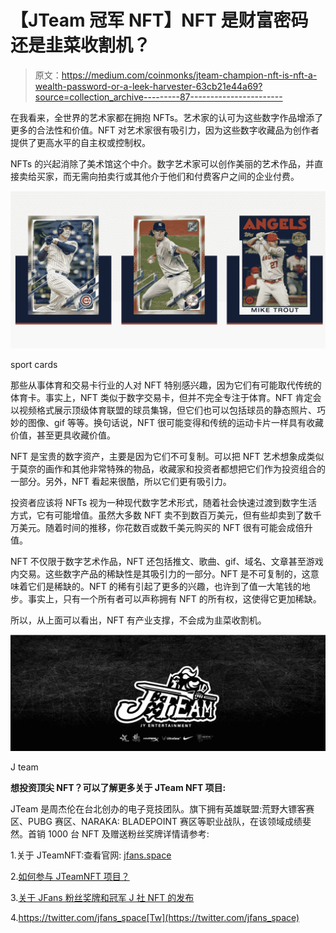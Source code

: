 # 【JTeam 冠军 NFT】NFT 是财富密码还是韭菜收割机？

> 原文：<https://medium.com/coinmonks/jteam-champion-nft-is-nft-a-wealth-password-or-a-leek-harvester-63cb21e44a69?source=collection_archive---------87----------------------->

在我看来，全世界的艺术家都在拥抱 NFTs。艺术家的认可为这些数字作品增添了更多的合法性和价值。NFT 对艺术家很有吸引力，因为这些数字收藏品为创作者提供了更高水平的自主权或控制权。

NFTs 的兴起消除了美术馆这个中介。数字艺术家可以创作美丽的艺术作品，并直接卖给买家，而无需向拍卖行或其他介于他们和付费客户之间的企业付费。

![](img/41a5995a649d50ffae272e982a24604c.png)

sport cards

那些从事体育和交易卡行业的人对 NFT 特别感兴趣，因为它们有可能取代传统的体育卡。事实上，NFT 类似于数字交易卡，但并不完全专注于体育。NFT 肯定会以视频格式展示顶级体育联盟的球员集锦，但它们也可以包括球员的静态照片、巧妙的图像、gif 等等。换句话说，NFT 很可能变得和传统的运动卡片一样具有收藏价值，甚至更具收藏价值。

NFT 是宝贵的数字资产，主要是因为它们不可复制。可以把 NFT 艺术想象成类似于莫奈的画作和其他非常特殊的物品，收藏家和投资者都想把它们作为投资组合的一部分。另外，NFT 看起来很酷，所以它们更有吸引力。

投资者应该将 NFTs 视为一种现代数字艺术形式，随着社会快速过渡到数字生活方式，它有可能增值。虽然大多数 NFT 卖不到数百万美元，但有些却卖到了数千万美元。随着时间的推移，你花数百或数千美元购买的 NFT 很有可能会成倍升值。

NFT 不仅限于数字艺术作品，NFT 还包括推文、歌曲、gif、域名、文章甚至游戏内交易。这些数字产品的稀缺性是其吸引力的一部分。NFT 是不可复制的，这意味着它们是稀缺的。NFT 的稀有引起了更多的兴趣，也许到了值一大笔钱的地步。事实上，只有一个所有者可以声称拥有 NFT 的所有权，这使得它更加稀缺。

所以，从上面可以看出，NFT 有产业支撑，不会成为韭菜收割机。

![](img/48295fb8f8986fad33dbb5f9083aafd0.png)

J team

**想投资顶尖 NFT？可以了解更多关于 JTeam NFT 项目:**

JTeam 是周杰伦在台北创办的电子竞技团队。旗下拥有英雄联盟:荒野大镖客赛区、PUBG 赛区、NARAKA: BLADEPOINT 赛区等职业战队，在该领域成绩斐然。首销 1000 台 NFT 及赠送粉丝奖牌详情请参考:

1.关于 JTeamNFT:查看官网: [jfans.space](http://www.jfans.space?utm_source=blog&utm_medium=blog&utm_campaign=medium)

2.[如何参与 JTeamNFT 项目？](https://blog.jfans.space/%E6%80%8E%E9%BA%BD%E5%8F%83%E8%88%87jteam-nft%E9%A0%85%E7%9B%AE-7bca58380e94)

3.[关于 JFans 粉丝奖牌和冠军 J 社 NFT 的发布](https://blog.jfans.space/%E9%97%9C%E6%96%BCj-fans%E7%B2%89%E7%B5%B2%E5%8B%9B%E7%AB%A0%E4%BB%A5%E5%8F%8A%E5%86%A0%E8%BB%8D%E9%99%90%E9%87%8F%E6%8B%96%E9%9E%8Bnft%E7%9A%84%E7%99%BC%E5%94%AE-f5539b216464)

4.https://twitter.com/jfans_space[Tw](https://twitter.com/jfans_space)